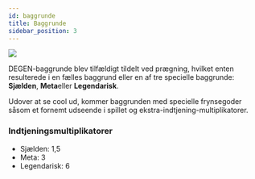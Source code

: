 ```yaml
---
id: baggrunde
title: Baggrunde
sidebar_position: 3
---
```


![](/img/rngBackgrounds.gif)

DEGEN-baggrunde blev tilfældigt tildelt ved prægning, hvilket enten resulterede i en fælles baggrund eller en af tre specielle baggrunde: **Sjælden**, **Meta**eller **Legendarisk**.

Udover at se cool ud, kommer baggrunden med specielle frynsegoder såsom et fornemt udseende i spillet og ekstra-indtjening-multiplikatorer.

### Indtjeningsmultiplikatorer

- Sjælden: 1,5
- Meta: 3
- Legendarisk: 6
